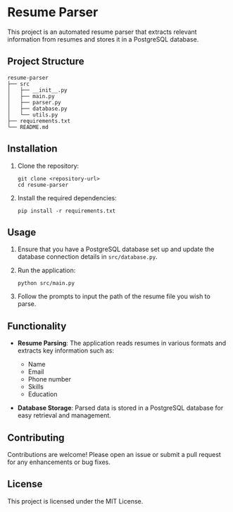 # Resume Parser

This project is an automated resume parser that extracts relevant information from resumes and stores it in a PostgreSQL database.

## Project Structure

```
resume-parser
├── src
│   ├── __init__.py
│   ├── main.py
│   ├── parser.py
│   ├── database.py
│   └── utils.py
├── requirements.txt
└── README.md
```

## Installation

1. Clone the repository:
   ```
   git clone <repository-url>
   cd resume-parser
   ```

2. Install the required dependencies:
   ```
   pip install -r requirements.txt
   ```

## Usage

1. Ensure that you have a PostgreSQL database set up and update the database connection details in `src/database.py`.

2. Run the application:
   ```
   python src/main.py
   ```

3. Follow the prompts to input the path of the resume file you wish to parse.

## Functionality

- **Resume Parsing**: The application reads resumes in various formats and extracts key information such as:
  - Name
  - Email
  - Phone number
  - Skills
  - Education

- **Database Storage**: Parsed data is stored in a PostgreSQL database for easy retrieval and management.

## Contributing

Contributions are welcome! Please open an issue or submit a pull request for any enhancements or bug fixes.

## License

This project is licensed under the MIT License.